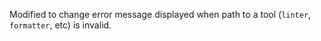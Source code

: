 Modified to change error message displayed when path to a tool (`linter`, `formatter`, etc) is invalid.
